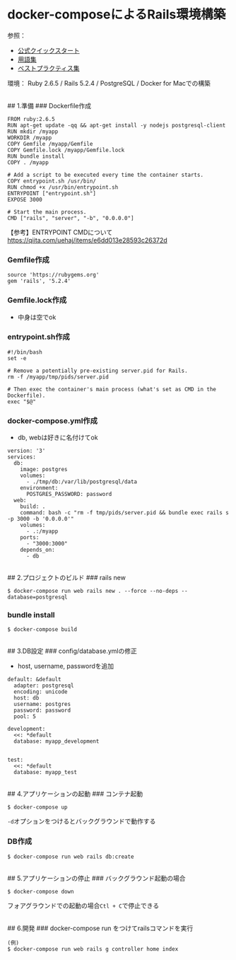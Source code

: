 # docker-composeによるRails環境構築

参照：
- [公式クイックスタート](https://docs.docker.com/compose/rails)
- [用語集](https://docs.docker.jp/glossary.html)
- [ベストプラクティス集](https://docs.docker.jp/engine/articles/dockerfile_best-practice.html)

環境：
Ruby 2.6.5 / Rails 5.2.4 / PostgreSQL / Docker for Macでの構築

<br>
## 1.準備
### Dockerfile作成

```
FROM ruby:2.6.5
RUN apt-get update -qq && apt-get install -y nodejs postgresql-client
RUN mkdir /myapp
WORKDIR /myapp
COPY Gemfile /myapp/Gemfile
COPY Gemfile.lock /myapp/Gemfile.lock
RUN bundle install
COPY . /myapp

# Add a script to be executed every time the container starts.
COPY entrypoint.sh /usr/bin/
RUN chmod +x /usr/bin/entrypoint.sh
ENTRYPOINT ["entrypoint.sh"]
EXPOSE 3000

# Start the main process.
CMD ["rails", "server", "-b", "0.0.0.0"]
```
【参考】ENTRYPOINT CMDについて
https://qiita.com/uehaj/items/e6dd013e28593c26372d


### Gemfile作成

```
source 'https://rubygems.org'
gem 'rails', '5.2.4'
```

### Gemfile.lock作成

- 中身は空でok

### entrypoint.sh作成

```
#!/bin/bash
set -e

# Remove a potentially pre-existing server.pid for Rails.
rm -f /myapp/tmp/pids/server.pid

# Then exec the container's main process (what's set as CMD in the Dockerfile).
exec "$@"
```

### docker-compose.yml作成

- db, webは好きに名付けてok
```
version: '3'
services:
  db:
    image: postgres
    volumes:
      - ./tmp/db:/var/lib/postgresql/data
    environment:
      POSTGRES_PASSWORD: password
  web:
    build: .
    command: bash -c "rm -f tmp/pids/server.pid && bundle exec rails s -p 3000 -b '0.0.0.0'"
    volumes:
      - .:/myapp
    ports:
      - "3000:3000"
    depends_on:
      - db
```

<br>
## 2.プロジェクトのビルド
### rails new

```
$ docker-compose run web rails new . --force --no-deps --database=postgresql
```

### bundle install

```
$ docker-compose build
```

<br>
## 3.DB設定
### config/database.ymlの修正

- host, username, passwordを追加
```
default: &default
  adapter: postgresql
  encoding: unicode
  host: db
  username: postgres
  password: password
  pool: 5

development:
  <<: *default
  database: myapp_development


test:
  <<: *default
  database: myapp_test
```
<br>
## 4.アプリケーションの起動
### コンテナ起動

```
$ docker-compose up
```
`-d`オプションをつけるとバックグラウンドで動作する

### DB作成
```
$ docker-compose run web rails db:create
```

<br>
## 5.アプリケーションの停止
### バックグラウンド起動の場合

```
$ docker-compose down
```
フォアグラウンドでの起動の場合`Ctl + C`で停止できる

<br>
## 6.開発
### docker-compose run をつけてrailsコマンドを実行

```
(例)
$ docker-compose run web rails g controller home index
```
